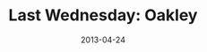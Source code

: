 ---
layout: message
category: message
series: "Rhythm"
title: "Last Wednesday: Oakley"
date: 2013-04-24
video-description: "Last Wednesday April 2013- Oakley"
video-title: "Last Wednesday April 2013- Oakley"
video: "https://s3.amazonaws.com/crossroadsvideomessages/042413-LW-Oakley.mp4"
audio-description: "Last Wednesday April 2013 - Oakley"
audio: "http://www.crossroads.net/players/media/hq/042413-LW-Oakley.mp3"
audio-title: "Last Wednesday April 2013 - Oakley"
audio-duration: "14&#58;07"
---
